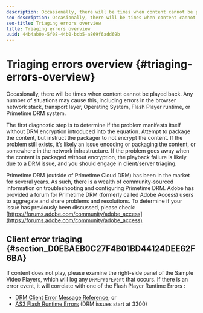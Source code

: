 ```yaml
---
description: Occasionally, there will be times when content cannot be played back. Any number of situations may cause this, including errors in the browser network stack, transport layer, Operating System, Flash Player runtime, or Primetime DRM system.
seo-description: Occasionally, there will be times when content cannot be played back. Any number of situations may cause this, including errors in the browser network stack, transport layer, Operating System, Flash Player runtime, or Primetime DRM system.
seo-title: Triaging errors overview
title: Triaging errors overview
uuid: 44b4ab0e-5f08-44b0-bcb5-a869f6add69b
---
```


# Triaging errors overview {#triaging-errors-overview}

Occasionally, there will be times when content cannot be played back. Any number of situations may cause this, including errors in the browser network stack, transport layer, Operating System, Flash Player runtime, or Primetime DRM system.

The first diagnostic step is to determine if the problem manifests itself without DRM encryption introduced into the equation. Attempt to package the content, but instruct the packager to not encrypt the content. If the problem still exists, it’s likely an issue encoding or packaging the content, or somewhere in the network infrastructure. If the problem goes away when the content is packaged without encryption, the playback failure is likely due to a DRM issue, and you should engage in client/server triaging.

Primetime DRM (outside of Primetime Cloud DRM) has been in the market for several years. As such, there is a wealth of community-sourced information on troubleshooting and configuring Primetime DRM. Adobe has provided a forum for Primetime DRM (formerly called Adobe Access) users to aggregate and share problems and resolutions. To determine if your issue has previously been discussed, please check: [https://forums.adobe.com/community/adobe_access](https://forums.adobe.com/community/adobe_access)

## Client error triaging {#section_D0EBAEB0C27F4B01BD44124DEE62F6BA}

If content does not play, please examine the right-side panel of the Sample Video Players, which will log any `DRMErrorEvent` that occurs. If there is an error event, it will correlate with one of the Flash Player Runtime Errors :

* [DRM Client Error Message Reference](https://help.adobe.com/en_US/primetime/drm/index.html#reference-DRM_Client_Error_Messages); or 
* [AS3 Flash Runtime Errors](https://help.adobe.com/en_US/FlashPlatform/reference/actionscript/3/runtimeErrors.html) (DRM issues start at 3300)

